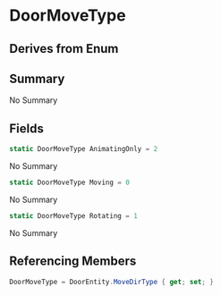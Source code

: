 # DoorMoveType

## Derives from Enum

## Summary

No Summary
## Fields

```c#
static DoorMoveType AnimatingOnly = 2
```
No Summary
```c#
static DoorMoveType Moving = 0
```
No Summary
```c#
static DoorMoveType Rotating = 1
```
No Summary
## Referencing Members

```c#
DoorMoveType = DoorEntity.MoveDirType { get; set; } 
```
